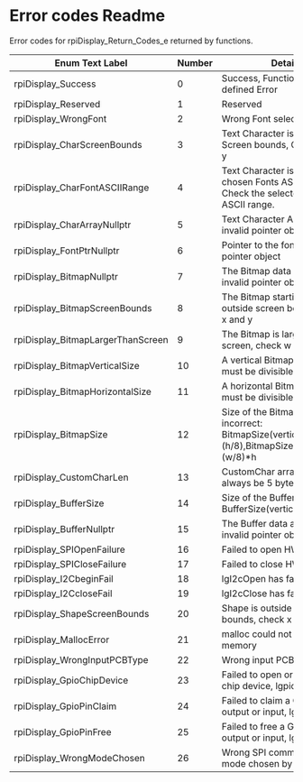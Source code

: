 # Error codes Readme

Error codes for rpiDisplay_Return_Codes_e returned by functions.

| Enum Text Label                   | Number | Details                                                                                          |
|-----------------------------------|--------|--------------------------------------------------------------------------------------------------|
| rpiDisplay_Success                | 0      |  Success, Function ran without defined Error                                                     |
| rpiDisplay_Reserved               | 1      |  Reserved                                                                                        |
| rpiDisplay_WrongFont              | 2      |  Wrong Font selected                                                                             |
| rpiDisplay_CharScreenBounds       | 3      |  Text Character is out of Screen bounds, Check x and y                                           |
| rpiDisplay_CharFontASCIIRange     | 4      |  Text Character is outside of chosen Fonts ASCII range, Check the selected Fonts ASCII range.    |
| rpiDisplay_CharArrayNullptr       | 5      |  Text Character Array is an invalid pointer object                                               |
| rpiDisplay_FontPtrNullptr         | 6      |  Pointer to the font is an invalid pointer object                                                |
| rpiDisplay_BitmapNullptr          | 7      |  The Bitmap data array is an invalid pointer object                                              |
| rpiDisplay_BitmapScreenBounds     | 8      |  The Bitmap starting point is outside screen bounds, check x and y                               |
| rpiDisplay_BitmapLargerThanScreen | 9      |  The Bitmap is larger than screen, check  w and h                                                |
| rpiDisplay_BitmapVerticalSize     | 10     |  A vertical Bitmap's height must be divisible by 8.                                              |
| rpiDisplay_BitmapHorizontalSize   | 11     |  A horizontal Bitmap's width  must be divisible by 8                                             |
| rpiDisplay_BitmapSize             | 12     |  Size of the Bitmap is incorrect: BitmapSize(vertical)!=(w*(h/8),BitmapSize(horizontal)!=(w/8)*h |
| rpiDisplay_CustomCharLen          | 13     |  CustomChar array must always be 5 bytes long                                                    |
| rpiDisplay_BufferSize             | 14     |  Size of the Buffer is incorrect: BufferSize(vertical)!=(w*(h/8)                                 |
| rpiDisplay_BufferNullptr          | 15     |  The Buffer data array is an invalid pointer object                                              |
| rpiDisplay_SPIOpenFailure         | 16     |  Failed to open HW SPI , lgpio                                                                   |
| rpiDisplay_SPICloseFailure        | 17     |  Failed to close HW SPI , lgpio                                                                  |
| rpiDisplay_I2CbeginFail           | 18     |  lgI2cOpen has failed, lgpio                                                                     |
| rpiDisplay_I2CcloseFail           | 19     |  lgI2cClose has failed, lgpio                                                                    |
| rpiDisplay_ShapeScreenBounds      | 20     |  Shape is outside screen bounds, check x and y                                                   |
| rpiDisplay_MallocError            | 21     |  malloc could not assign memory                                                                  |
| rpiDisplay_WrongInputPCBType      | 22     |  Wrong input PCB type chosen                                                                     |
| rpiDisplay_GpioChipDevice         | 23     |  Failed to open or close Gpio chip device, lgpio                                                 |
| rpiDisplay_GpioPinClaim           | 24     |  Failed to claim a GPIO for output or input, lgpio                                               |
| rpiDisplay_GpioPinFree            | 25     |  Failed to free a GPIO for output or input, lgpio                                                |
| rpiDisplay_WrongModeChosen        | 26     |  Wrong SPI communication mode chosen by user                                                     |
